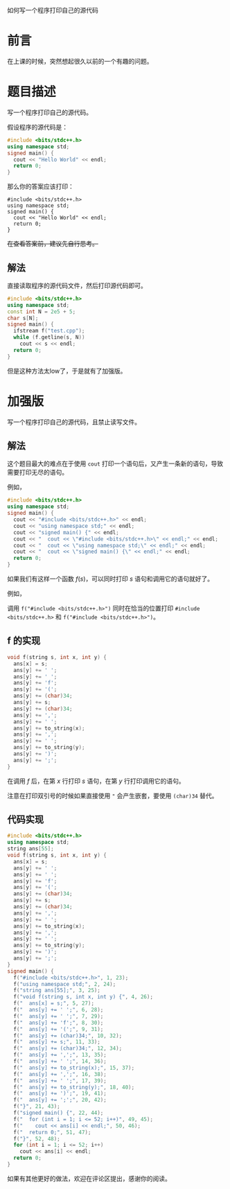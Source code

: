 如何写一个程序打印自己的源代码

# 前言

在上课的时候，突然想起很久以前的一个有趣的问题。

# 题目描述

写一个程序打印自己的源代码。

假设程序的源代码是：

```cpp
#include <bits/stdc++.h>
using namespace std;
signed main() {
  cout << "Hello World" << endl;
  return 0;
}
```

那么你的答案应该打印：

```
#include <bits/stdc++.h>
using namespace std;
signed main() {
  cout << "Hello World" << endl;
  return 0;
}
```

~~在查看答案前，建议先自行思考。~~

## 解法

直接读取程序的源代码文件，然后打印源代码即可。

```cpp
#include <bits/stdc++.h>
using namespace std;
const int N = 2e5 + 5;
char s[N];
signed main() {
  ifstream f("test.cpp");
  while (f.getline(s, N))
    cout << s << endl;
  return 0;
}
```

但是这种方法太low了，于是就有了加强版。

# 加强版

写一个程序打印自己的源代码，且禁止读写文件。

## 解法

这个题目最大的难点在于使用 `cout` 打印一个语句后，又产生一条新的语句，导致需要打印无尽的语句。

例如，

```cpp
#include <bits/stdc++.h>
using namespace std;
signed main() {
  cout << "#include <bits/stdc++.h>" << endl;
  cout << "using namespace std;" << endl;
  cout << "signed main() {" << endl;
  cout << "  cout << \"#include <bits/stdc++.h>\" << endl;" << endl;
  cout << "  cout << \"using namespace std;\" << endl;" << endl;
  cout << "  cout << \"signed main() {\" << endl;" << endl;
  return 0;
}
```

如果我们有这样一个函数 $f(s)$，可以同时打印 $s$ 语句和调用它的语句就好了。

例如，

调用 `f("#include <bits/stdc++.h>")` 同时在恰当的位置打印 `#include <bits/stdc++.h>` 和 `f("#include <bits/stdc++.h>")`。

## f 的实现

```cpp
void f(string s, int x, int y) {
  ans[x] = s;
  ans[y] += ' ';
  ans[y] += ' ';
  ans[y] += 'f';
  ans[y] += '(';
  ans[y] += (char)34;
  ans[y] += s;
  ans[y] += (char)34;
  ans[y] += ',';
  ans[y] += ' ';
  ans[y] += to_string(x);
  ans[y] += ',';
  ans[y] += ' ';
  ans[y] += to_string(y);
  ans[y] += ')';
  ans[y] += ';';
}
```

在调用 $f$ 后，在第 $x$ 行打印 $s$ 语句，在第 $y$ 行打印调用它的语句。

注意在打印双引号的时候如果直接使用 `"` 会产生嵌套，要使用 `(char)34` 替代。

## 代码实现

```cpp
#include <bits/stdc++.h>
using namespace std;
string ans[55];
void f(string s, int x, int y) {
  ans[x] = s;
  ans[y] += ' ';
  ans[y] += ' ';
  ans[y] += 'f';
  ans[y] += '(';
  ans[y] += (char)34;
  ans[y] += s;
  ans[y] += (char)34;
  ans[y] += ',';
  ans[y] += ' ';
  ans[y] += to_string(x);
  ans[y] += ',';
  ans[y] += ' ';
  ans[y] += to_string(y);
  ans[y] += ')';
  ans[y] += ';';
}
signed main() {
  f("#include <bits/stdc++.h>", 1, 23);
  f("using namespace std;", 2, 24);
  f("string ans[55];", 3, 25);
  f("void f(string s, int x, int y) {", 4, 26);
  f("  ans[x] = s;", 5, 27);
  f("  ans[y] += ' ';", 6, 28);
  f("  ans[y] += ' ';", 7, 29);
  f("  ans[y] += 'f';", 8, 30);
  f("  ans[y] += '(';", 9, 31);
  f("  ans[y] += (char)34;", 10, 32);
  f("  ans[y] += s;", 11, 33);
  f("  ans[y] += (char)34;", 12, 34);
  f("  ans[y] += ',';", 13, 35);
  f("  ans[y] += ' ';", 14, 36);
  f("  ans[y] += to_string(x);", 15, 37);
  f("  ans[y] += ',';", 16, 38);
  f("  ans[y] += ' ';", 17, 39);
  f("  ans[y] += to_string(y);", 18, 40);
  f("  ans[y] += ')';", 19, 41);
  f("  ans[y] += ';';", 20, 42);
  f("}", 21, 43);
  f("signed main() {", 22, 44);
  f("  for (int i = 1; i <= 52; i++)", 49, 45);
  f("    cout << ans[i] << endl;", 50, 46);
  f("  return 0;", 51, 47);
  f("}", 52, 48);
  for (int i = 1; i <= 52; i++)
    cout << ans[i] << endl;
  return 0;
}
```

如果有其他更好的做法，欢迎在评论区提出，感谢你的阅读。
